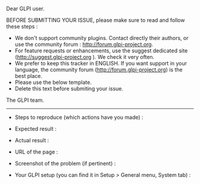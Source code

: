 Dear GLPI user.

BEFORE SUBMITTING YOUR ISSUE, please make sure to read and follow these steps :

* We don't support community plugins. Contact directly their authors, or use the community forum : http://forum.glpi-project.org.
* For feature requests or enhancements, use the suggest dedicated site (http://suggest.glpi-project.org ). We check it very often.
* We prefer to keep this tracker in ENGLISH. If you want support in your language, the community forum (http://forum.glpi-project.org) is the best place.
* Please use the below template.
* Delete this text before submiting your issue.

The GLPI team.

------------
* Steps to reproduce (which actions have you made) :


* Expected result :


* Actual result :


* URL of the page :


* Screenshot of the problem (if pertinent) :


* Your GLPI setup (you can find it in Setup > General menu, System tab) :

